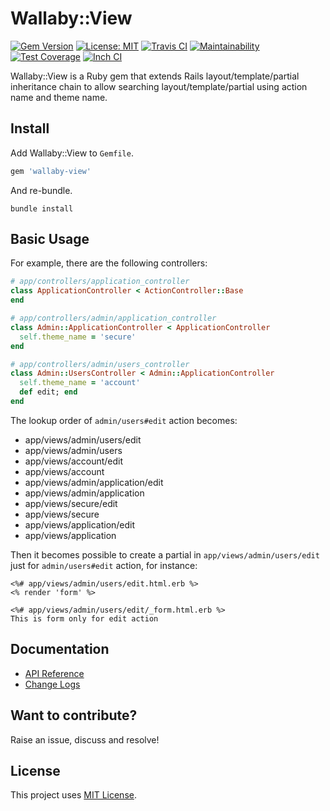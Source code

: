# Wallaby::View

[![Gem Version](https://badge.fury.io/rb/wallaby-view.svg)](https://badge.fury.io/rb/wallaby-view)
[![License: MIT](https://img.shields.io/badge/License-MIT-yellow.svg)](https://opensource.org/licenses/MIT)
[![Travis CI](https://travis-ci.org/wallaby-rails/wallaby-view.svg?branch=master)](https://travis-ci.org/wallaby-rails/wallaby-view)
[![Maintainability](https://api.codeclimate.com/v1/badges/d3e924dd70cc12562eab/maintainability)](https://codeclimate.com/github/wallaby-rails/wallaby-view/maintainability)
[![Test Coverage](https://api.codeclimate.com/v1/badges/d3e924dd70cc12562eab/test_coverage)](https://codeclimate.com/github/wallaby-rails/wallaby-view/test_coverage)
[![Inch CI](https://inch-ci.org/github/wallaby-rails/wallaby-view.svg?branch=master)](https://inch-ci.org/github/wallaby-rails/wallaby-view)

Wallaby::View is a Ruby gem that extends Rails layout/template/partial inheritance chain to allow searching layout/template/partial using action name and theme name.

## Install

Add Wallaby::View to `Gemfile`.

```ruby
gem 'wallaby-view'
```

And re-bundle.

```shell
bundle install
```

## Basic Usage

For example, there are the following controllers:

```ruby
# app/controllers/application_controller
class ApplicationController < ActionController::Base
end

# app/controllers/admin/application_controller
class Admin::ApplicationController < ApplicationController
  self.theme_name = 'secure'
end

# app/controllers/admin/users_controller
class Admin::UsersController < Admin::ApplicationController
  self.theme_name = 'account'
  def edit; end
end
```

The lookup order of `admin/users#edit` action becomes:

- app/views/admin/users/edit
- app/views/admin/users
- app/views/account/edit
- app/views/account
- app/views/admin/application/edit
- app/views/admin/application
- app/views/secure/edit
- app/views/secure
- app/views/application/edit
- app/views/application

Then it becomes possible to create a partial in `app/views/admin/users/edit` just for `admin/users#edit` action, for instance:

```erb
<%# app/views/admin/users/edit.html.erb %>
<% render 'form' %>

<%# app/views/admin/users/edit/_form.html.erb %>
This is form only for edit action
```

## Documentation

- [API Reference](https://www.rubydoc.info/gems/wallaby-view)
- [Change Logs](CHANGELOG.md)

## Want to contribute?

Raise an issue, discuss and resolve!

## License

This project uses [MIT License](LICENSE).
